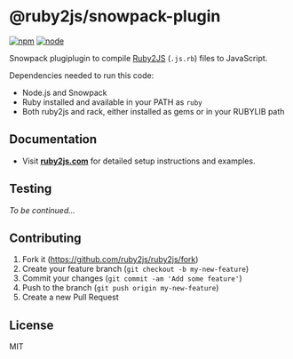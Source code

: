 # @ruby2js/snowpack-plugin

[![npm][npm]][npm-url]
[![node][node]][node-url]

Snowpack plugiplugin to compile [Ruby2JS](https://www.ruby2js.com) (`.js.rb`) files to JavaScript.

Dependencies needed to run this code:

  * Node.js and Snowpack
  * Ruby installed and available in your PATH as `ruby`
  * Both ruby2js and rack, either installed as gems or in your RUBYLIB path

## Documentation

* Visit **[ruby2js.com](https://www.ruby2js.com/docs/snowpack)** for detailed setup instructions and examples.

## Testing

_To be continued…_

## Contributing

1. Fork it (https://github.com/ruby2js/ruby2js/fork)
2. Create your feature branch (`git checkout -b my-new-feature`)
3. Commit your changes (`git commit -am 'Add some feature'`)
4. Push to the branch (`git push origin my-new-feature`)
5. Create a new Pull Request

## License

MIT

[npm]: https://img.shields.io/npm/v/@ruby2js/snowpack-plugin.svg
[npm-url]: https://npmjs.com/package/@ruby2js/snowpack-plugin
[node]: https://img.shields.io/node/v/@ruby2js/snowpack-plugin.svg
[node-url]: https://nodejs.org
